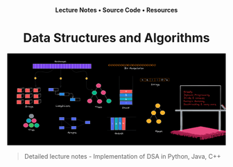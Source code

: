 <p align="center"><strong>Lecture Notes • Source Code • Resources</strong></p>

<h1 align="center">Data Structures and Algorithms</h1>

![Image Alt Text](images/dsa1.webp)

> Detailed lecture notes - Implementation of DSA in Python, Java, C++
